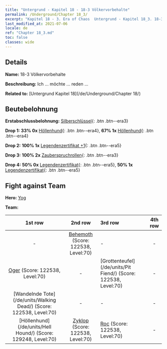 ```yaml
---
title: "Untergrund - Kapitel 18 - 18-3 Völkervorbehalte"
permalink: /Underground/Chapter 18_3/
excerpt: "Kapitel 18 - 3. Era of Chaos  Untergrund - Kapitel 18_3. 18-3 Völkervorbehalte"
last_modified_at: 2021-07-06
locale: de
ref: "Chapter 18_3.md"
toc: false
classes: wide
---
```


## Details

 **Name:** 18-3 Völkervorbehalte

 **Beschreibung:** Ich ... möchte ... reden ...

 **Related to:** [Untergrund Kapitel 18](/de/Underground/Chapter 18/)

## Beutebelohnung

 **Erstabschlussbelohnung:** [Silberschlüssel](/ItemsDE/con_693/){: .btn .btn--era3}

 **Drop 1:** **33% 0x** [Höllenhund](/ItemsDE/unt_228/){: .btn .btn--era4}, **67% 1x** [Höllenhund](/ItemsDE/unt_228/){: .btn .btn--era4}

 **Drop 2:** **100% 1x** [Legendenzertifikat +1](/ItemsDE/mat_74/){: .btn .btn--era5}

 **Drop 3:** **100% 2x** [Zauberspruchrollen](/ItemsDE/con_694/){: .btn .btn--era3}

 **Drop 4:** **50% 0x** [Legendenzertifikat](/ItemsDE/mat_67/){: .btn .btn--era5}, **50% 1x** [Legendenzertifikat](/ItemsDE/mat_67/){: .btn .btn--era5}


## Fight against Team
 **Hero:** [Yog](/de/heroes/Yog/)

 **Team:**


  | 1st row | 2nd row | 3rd row | 4th row |
  |:----:|:----:|:----|:----:|
  | - | [Behemoth](/de/units/Behemoth/) (Score: 122538, Level:70)  | - | - |
  | [Oger](/de/units/Ogre/) (Score: 122538, Level:70)  | - | [Grottenteufel](/de/units/Pit Fiend/) (Score: 122538, Level:70)  | - |
  | [Wandelnde Tote](/de/units/Walking Dead/) (Score: 122538, Level:70)  | - | - | - |
  | [Höllenhund](/de/units/Hell Hound/) (Score: 129248, Level:70)  | [Zyklop](/de/units/Cyclops/) (Score: 122538, Level:70)  | [Roc](/de/units/Roc/) (Score: 122538, Level:70)  | - |


